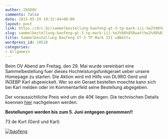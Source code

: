 ```yaml
---
author: IN3DOV
comments: false
date: 2015-05-29 19:32:44+00:00
layout: post
link: https://drc.bz/sammelbestellung-baofeng-gt-3-tp-mark-iii-%e2%98%858watt%e2%98%85/
slug: sammelbestellung-baofeng-gt-3-tp-mark-iii-%e2%98%858watt%e2%98%85
title: Sammelbestellung Baofeng GT-3 TP Mark III ★8Watt★
wordpress_id: 10518
categories:
- Allgemein
---
```


Beim OV Abend am Freitag, den 29. Mai wurde vereinbart eine Sammelbestellung fuer dieses Hochleistungsfunkgeraet ueber unsere Homepage zu starten. Die Aktion wird mit Hilfe von DL9RO Gerd und IN3EBP Karl abgewickelt. Wer so ein Geraet bestellen moechte kann sich bei Karl melden oder im Kommentarfeld seine Bestellung abgegeben.




Der voraussichtliche Preis wird um die 40€ liegen. Die technischen Details koennen [hier](http://www.radioddity.com/de/baofeng-gt-3tp-mark-iii-two-way-radio-dual-band-uhf-vhf-136-174-400-520mhz-tri-power-1-4-8w.html?___from_store=us) nachgelesen werden.




**Bestellungen werden bis zum 5. Juni entgegen genommen!!**




73 de Kurt (Gerd und Karl)


[![baofeng](https://drc.bz/wp-content/uploads/2015/05/baofeng1.jpg)](https://drc.bz/wp-content/uploads/2015/05/baofeng1.jpg)
